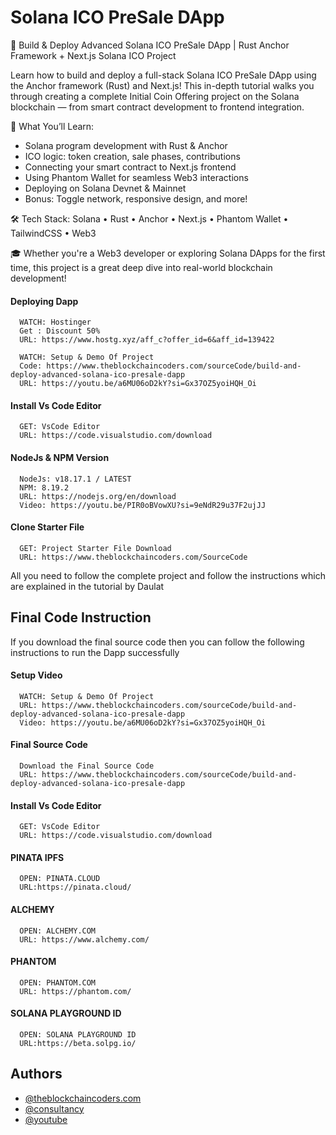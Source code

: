 # Solana ICO PreSale DApp

🚀 Build & Deploy Advanced Solana ICO PreSale DApp | Rust Anchor Framework + Next.js Solana ICO Project

Learn how to build and deploy a full-stack Solana ICO PreSale DApp using the Anchor framework (Rust) and Next.js! This in-depth tutorial walks you through creating a complete Initial Coin Offering project on the Solana blockchain — from smart contract development to frontend integration.

🚀 What You’ll Learn:

- Solana program development with Rust & Anchor
- ICO logic: token creation, sale phases, contributions
- Connecting your smart contract to Next.js frontend
- Using Phantom Wallet for seamless Web3 interactions
- Deploying on Solana Devnet & Mainnet
- Bonus: Toggle network, responsive design, and more!

🛠 Tech Stack:
Solana • Rust • Anchor • Next.js • Phantom Wallet • TailwindCSS • Web3

🎓 Whether you're a Web3 developer or exploring Solana DApps for the first time, this project is a great deep dive into real-world blockchain development!



#### Deploying Dapp

```
  WATCH: Hostinger
  Get : Discount 50%
  URL: https://www.hostg.xyz/aff_c?offer_id=6&aff_id=139422
```

```
  WATCH: Setup & Demo Of Project
  Code: https://www.theblockchaincoders.com/sourceCode/build-and-deploy-advanced-solana-ico-presale-dapp
  URL: https://youtu.be/a6MU06oD2kY?si=Gx37OZ5yoiHQH_Oi
```

#### Install Vs Code Editor

```
  GET: VsCode Editor
  URL: https://code.visualstudio.com/download
```

#### NodeJs & NPM Version

```
  NodeJs: v18.17.1 / LATEST
  NPM: 8.19.2
  URL: https://nodejs.org/en/download
  Video: https://youtu.be/PIR0oBVowXU?si=9eNdR29u37F2ujJJ
```

#### Clone Starter File

```
  GET: Project Starter File Download
  URL: https://www.theblockchaincoders.com/SourceCode
```

All you need to follow the complete project and follow the instructions which are explained in the tutorial by Daulat

## Final Code Instruction

If you download the final source code then you can follow the following instructions to run the Dapp successfully

#### Setup Video

```
  WATCH: Setup & Demo Of Project
  URL: https://www.theblockchaincoders.com/sourceCode/build-and-deploy-advanced-solana-ico-presale-dapp
  Video: https://youtu.be/a6MU06oD2kY?si=Gx37OZ5yoiHQH_Oi
```

#### Final Source Code

```
  Download the Final Source Code
  URL: https://www.theblockchaincoders.com/sourceCode/build-and-deploy-advanced-solana-ico-presale-dapp
```

#### Install Vs Code Editor

```
  GET: VsCode Editor
  URL: https://code.visualstudio.com/download
```

#### PINATA IPFS

```
  OPEN: PINATA.CLOUD
  URL:https://pinata.cloud/
```

#### ALCHEMY

```
  OPEN: ALCHEMY.COM
  URL: https://www.alchemy.com/
```

#### PHANTOM

```
  OPEN: PHANTOM.COM
  URL: https://phantom.com/
```

#### SOLANA PLAYGROUND ID

```
  OPEN: SOLANA PLAYGROUND ID
  URL:https://beta.solpg.io/
```

## Authors

- [@theblockchaincoders.com](https://www.theblockchaincoders.com/)
- [@consultancy](https://www.theblockchaincoders.com/consultancy)
- [@youtube](https://www.youtube.com/@daulathussain)
